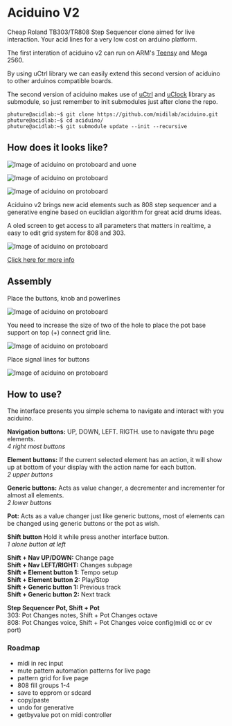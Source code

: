 # Aciduino V2

Cheap Roland TB303/TR808 Step Sequencer clone aimed for live interaction. Your acid lines for a very low cost on arduino platform.

The first interation of aciduino v2 can run on ARM's [Teensy](https://www.pjrc.com/store/teensylc.html) and Mega 2560. 

By using uCtrl library we can easily extend this second version of aciduino to other arduinos compatible boards.

The second version of aciduino makes use of [uCtrl](https://github.com/midilab/uCtrl) and [uClock](https://github.com/midilab/uClock) library as submodule, so just remember to init submodules just after clone the repo.

```console
phuture@acidlab:~$ git clone https://github.com/midilab/aciduino.git
phuture@acidlab:~$ cd aciduino/
phuture@acidlab:~$ git submodule update --init --recursive
```

## How does it looks like?

![Image of aciduino on protoboard and uone](https://raw.githubusercontent.com/midilab/aciduino/master/v2/hardware/imgs/aciduinov2-lite-uone.jpg)

![Image of aciduino on protoboard](https://raw.githubusercontent.com/midilab/aciduino/master/v2/hardware/imgs/aciduino_lite_v2-teensy.png)

![Image of aciduino on protoboard](https://raw.githubusercontent.com/midilab/aciduino/master/v2/hardware/imgs/aciduino_v2-avr_mega_bb.png)

Aciduino v2 brings new acid elements such as 808 step sequencer and a generative engine based on euclidian algorithm for great acid drums ideas.

A oled screen to get access to all parameters that matters in realtime, a easy to edit grid system for 808 and 303.

![Image of aciduino on protoboard](https://raw.githubusercontent.com/midilab/aciduino/master/v2/hardware/imgs/aciduino-v2-808-grid.jpg)

[Click here for more info](https://github.com/midilab/aciduino/tree/master/v2/)

## Assembly

Place the buttons, knob and powerlines

![Image of aciduino on protoboard](https://raw.githubusercontent.com/midilab/aciduino/master/v2/hardware/imgs/step1.jpg)

You need to increase the size of two of the hole to place the pot base support on top (+) connect grid line.

![Image of aciduino on protoboard](https://raw.githubusercontent.com/midilab/aciduino/master/v2/hardware/imgs/step1_pot_placement.jpg)

Place signal lines for buttons

![Image of aciduino on protoboard](https://raw.githubusercontent.com/midilab/aciduino/master/v2/hardware/imgs/step2.jpg)

## How to use?

The interface presents you simple schema to navigate and interact with you aciduino.

**Navigation buttons:** UP, DOWN, LEFT. RIGTH. use to navigate thru page elements.  
*4 right most buttons*  

**Element buttons:** If the current selected element has an action, it will show up at bottom of your display with the action name for each button.  
*2 upper buttons*  

**Generic buttons:** Acts as value changer, a decrementer and incrementer for almost all elements.  
*2 lower buttons*  

**Pot:** Acts as a value changer just like generic buttons, most of elements can be changed using generic buttons or the pot as wish.  

**Shift button** Hold it while press another interface button.  
*1 alone button at left*  

**Shift + Nav UP/DOWN:** Change page  
**Shift + Nav LEFT/RIGHT:** Changes subpage  
**Shift + Element button 1:** Tempo setup  
**Shift + Element button 2:** Play/Stop  
**Shift + Generic button 1:** Previous track  
**Shift + Generic button 2:** Next track  

**Step Sequencer Pot, Shift + Pot**  
303: Pot Changes notes, Shift + Pot Changes octave   
808: Pot Changes voice, Shift + Pot Changes voice config(midi cc or cv port)  

### Roadmap

- midi in rec input  
- mute pattern automation patterns for live page  
- pattern grid for live page  
- 808 fill groups 1-4  
- save to epprom or sdcard  
- copy/paste  
- undo for generative  
- getbyvalue pot on midi controller  
